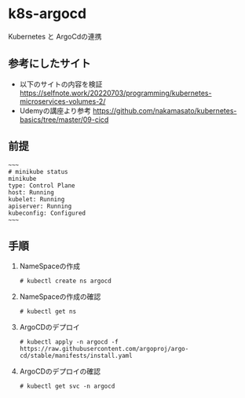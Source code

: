 # k8s-argocd
Kubernetes と ArgoCdの連携

## 参考にしたサイト
- 以下のサイトの内容を検証
    https://selfnote.work/20220703/programming/kubernetes-microservices-volumes-2/
- Udemyの講座より参考
    https://github.com/nakamasato/kubernetes-basics/tree/master/09-cicd

## 前提
    ~~~
    # minikube status 
    minikube
    type: Control Plane
    host: Running
    kubelet: Running
    apiserver: Running
    kubeconfig: Configured
    ~~~
## 手順
1. NameSpaceの作成
    ~~~
    # kubectl create ns argocd
    ~~~
   
1. NameSpaceの作成の確認
   ~~~
   # kubectl get ns
   ~~~

1. ArgoCDのデプロイ
   ~~~
   # kubectl apply -n argocd -f https://raw.githubusercontent.com/argoproj/argo-cd/stable/manifests/install.yaml
   ~~~

1. ArgoCDのデプロイの確認
   ~~~
   # kubectl get svc -n argocd
   ~~~
